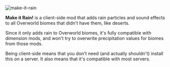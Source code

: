 ![make-it-rain](https://cdn.modrinth.com/data/cached_images/4c8978351a706dd9a92c36366a7dec7cd770fec6_0.webp)

**Make it Rain!** is a client-side mod that adds rain particles and sound effects to all Overworld biomes that didn't have them, like deserts.

Since it only adds rain to Overworld biomes, it's fully compatible with dimension mods, and won't try to overwrite precipitation values for biomes from those mods. 

Being client-side means that you don't need (and actually shouldn't) install this on a server. It also means that it's compatible with most servers.
